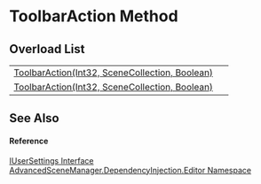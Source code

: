 # ToolbarAction Method


## Overload List
<table>
<tr>
<td><a href="M_AdvancedSceneManager_DependencyInjection_Editor_IUserSettings_ToolbarAction">ToolbarAction(Int32, SceneCollection, Boolean)</a></td>
<td> </td></tr>
<tr>
<td><a href="M_AdvancedSceneManager_DependencyInjection_Editor_IUserSettings_ToolbarAction_1">ToolbarAction(Int32, SceneCollection, Boolean)</a></td>
<td> </td></tr>
</table>

## See Also


#### Reference
<a href="T_AdvancedSceneManager_DependencyInjection_Editor_IUserSettings">IUserSettings Interface</a>  
<a href="N_AdvancedSceneManager_DependencyInjection_Editor">AdvancedSceneManager.DependencyInjection.Editor Namespace</a>  
